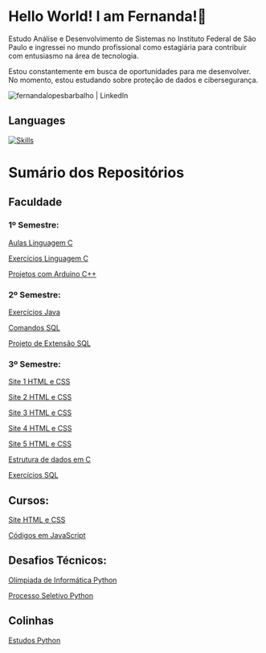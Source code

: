 # Hello World! I am Fernanda!👋

Estudo Análise e Desenvolvimento de Sistemas no Instituto Federal de São Paulo e ingressei no mundo profissional como estagiária para contribuir com entusiasmo na área de tecnologia. 

Estou constantemente em busca de oportunidades para me desenvolver. No momento, estou estudando sobre proteção de dados e cibersegurança.

[<img align="left" alt="fernandalopesbarbalho | LinkedIn" src="https://img.shields.io/badge/LinkedIn-0077B5?style=for-the-badge&logo=linkedin&logoColor=white" />](https://www.linkedin.com/in/fernandalopesbarbalho/)
<br>

## Languages

[![Skills](https://skills.thijs.gg/icons?i=py,c,java,js,html,css,cpp,arduino&theme=dark)](https://skills.thijs.gg)

# Sumário dos Repositórios
## Faculdade
### 1º Semestre:
[Aulas Linguagem C](https://github.com/fernandalopesbarbalho/aulas-ifsp-semestre1)

[Exercícios Linguagem C](https://github.com/fernandalopesbarbalho/exercicios-ifsp-semestre1)

[Projetos com Arduino C++](https://github.com/fernandalopesbarbalho/arduino-ifsp-semestre1)

### 2º Semestre:
[Exercícios Java](https://github.com/fernandalopesbarbalho/exercicios-ifsp-semestre2)

[Comandos SQL](https://github.com/fernandalopesbarbalho/sql-ifsp-semestre2)

[Projeto de Extensão SQL](https://github.com/fernandalopesbarbalho/ifsp-sql-versionary)

### 3º Semestre:
[Site 1 HTML e CSS](https://github.com/fernandalopesbarbalho/dwba4-semana-01-pt302525x)

[Site 2 HTML e CSS](https://github.com/fernandalopesbarbalho/dwba4-semana-03-pt302525x)

[Site 3 HTML e CSS](https://github.com/fernandalopesbarbalho/dwba4-semana-04-pt302525x)

[Site 4 HTML e CSS](https://github.com/fernandalopesbarbalho/dwba4-semana-05-pt302525x)

[Site 5 HTML e CSS](https://github.com/fernandalopesbarbalho/dwba4-semana-06-pt302525x)

[Estrutura de dados em C](https://github.com/fernandalopesbarbalho/estrutura-ifsp-semestre3)

[Exercícios SQL](https://github.com/fernandalopesbarbalho/sql-ifsp-semestre3)

## Cursos:
[Site HTML e CSS](https://github.com/fernandalopesbarbalho/site-alura)

[Códigos em JavaScript](https://github.com/fernandalopesbarbalho/javascript-alura)

## Desafios Técnicos:
[Olímpiada de Informática Python](https://github.com/fernandalopesbarbalho/olimpiada-de-informatica)

[Processo Seletivo Python](https://github.com/fernandalopesbarbalho/desafio-pwc)

## Colinhas
[Estudos Python](https://github.com/fernandalopesbarbalho/estudos-python)
